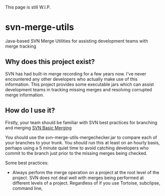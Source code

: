 This page is still W.I.P.

# svn-merge-utils

Java-based SVN Merge Utilities for assisting development teams with merge tracking


## Why does this project exist?

SVN has had built-in merge recording for a few years now. I've never encountered any other developers who actually make use of this information. This project provides some executable jars which can assist development teams in tracking missing merges and resolving corrupted merge information.


## How do I use it?

Firstly, your team should be familiar with SVN best practices for branching and merging [SVN Basic Merging](http://svnbook.red-bean.com/en/1.7/svn.branchmerge.basicmerging.html "SVN Basic Merging")

You should use the svn-merge-utils-mergechecker.jar to compare each of your branches to your trunk. You should run this at least on an hourly basis, perhaps using a 5 minute quiet time to avoid catching developers who commit to the branch just prior to the missing merges being checked.

Some best practices:
- Always perform the merge operation on a project at the root level of the project. SVN does not deal well with merges being performed at different levels of a project. Regardless of if you use Tortoise, subclipse, command line, 



